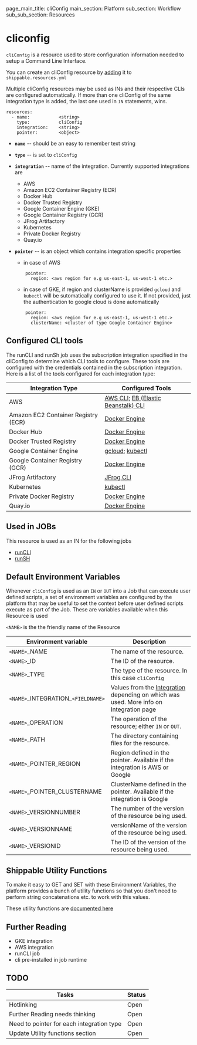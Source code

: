 page_main_title: cliConfig
main_section: Platform
sub_section: Workflow
sub_sub_section: Resources

# cliconfig
`cliConfig` is a resource used to store configuration information needed to setup a Command Line Interface.

You can create an cliConfig resource by [adding](resources-working-wth#adding) it to `shippable.resources.yml`

Multiple cliConfig resources may be used as INs and their respective CLIs are configured automatically. If more than one cliConfig of the same integration type is added, the last one used in `IN` statements, wins.

```
resources:
  - name: 			<string>
    type: 			cliConfig
    integration: 	<string>
    pointer:		<object>
```

* **`name`** -- should be an easy to remember text string

* **`type`** -- is set to `cliConfig`

* **`integration`** -- name of the integration. Currently supported integrations are
	* AWS
	* Amazon EC2 Container Registry (ECR)
	* Docker Hub
	* Docker Trusted Registry
	* Google Container Engine (GKE)
	* Google Container Registry (GCR)
	* JFrog Artifactory
	* Kubernetes
	* Private Docker Registry
	* Quay.io

* **`pointer`** -- is an object which contains integration specific properties
	* in case of AWS

	```
	    pointer:
	      region: <aws region for e.g us-east-1, us-west-1 etc.>
	```

	* in case of GKE, if region and clusterName is provided `gcloud` and `kubectl` will be sutomatically configured to use it. If not provided, just the authentication to google cloud is done automatically

	```
	    pointer:
	      region: <aws region for e.g us-east-1, us-west-1 etc.>
	      clusterName: <cluster of type Google Container Engine>
	```

<a name="cliConfigTools"></a>
## Configured CLI tools

The runCLI and runSh job uses the subscription integration specified in the
cliConfig to determine which CLI tools to configure.
These tools are configured with the credentials contained in the subscription
integration. Here is a list of the tools configured for each integration type:

| Integration Type                    | Configured Tools           |
| ------------------------------------|-------------|
| AWS                                 | [AWS CLI](https://aws.amazon.com/cli/); [EB (Elastic Beanstalk) CLI](http://docs.aws.amazon.com/elasticbeanstalk/latest/dg/eb-cli3.html) |
| Amazon EC2 Container Registry (ECR) | [Docker Engine](https://docs.docker.com/engine/platform/commandline/docker/) |
| Docker Hub                          | [Docker Engine](https://docs.docker.com/engine/platform/commandline/docker/) |
| Docker Trusted Registry             | [Docker Engine](https://docs.docker.com/engine/platform/commandline/docker/) |
| Google Container Engine             | [gcloud](https://cloud.google.com/sdk/gcloud/); [kubectl](https://kubernetes.io/docs/user-guide/kubectl/) |
| Google Container Registry (GCR)     | [Docker Engine](https://docs.docker.com/engine/platform/commandline/docker/) |
| JFrog Artifactory                   | [JFrog CLI](https://www.jfrog.com/confluence/display/CLI/CLI+for+JFrog+Artifactory) |
| Kubernetes                          | [kubectl](https://kubernetes.io/docs/user-guide/kubectl/) |
| Private Docker Registry             | [Docker Engine](https://docs.docker.com/engine/platform/commandline/docker/) |
| Quay.io                             | [Docker Engine](https://docs.docker.com/engine/platform/commandline/docker/) |

## Used in JOBs
This resource is used as an IN for the following jobs

* [runCLI](workflow/job/runcli/)
* [runSH](workflow/job/runsh/)

## Default Environment Variables
Whenever `cliConfig` is used as an `IN` or `OUT` into a Job that can execute user defined scripts, a set of environment variables are configured by the platform that may be useful to set the context before user defined scripts execute as part of the Job. These are variables available when this Resource is used

`<NAME>` is the the friendly name of the Resource

| Environment variable						| Description                         |
| ------------- 								|------------------------------------ |
| `<NAME>`\_NAME 							| The name of the resource. |
| `<NAME>`\_ID 								| The ID of the resource. |
| `<NAME>`\_TYPE 							| The type of the resource. In this case `cliConfig`|
| `<NAME>`\_INTEGRATION\_`<FIELDNAME>`	| Values from the [Integration]() depending on which was used. More info on Integration page|
| `<NAME>`\_OPERATION 						| The operation of the resource; either `IN` or `OUT`. |
| `<NAME>`\_PATH 							| The directory containing files for the resource. |
| `<NAME>`\_POINTER\_REGION 				| Region defined in the pointer. Available if the integration is AWS or Google |
| `<NAME>`\_POINTER\_CLUSTERNAME 			| ClusterName defined in the pointer. Available if the integration is Google |
| `<NAME>`\_VERSIONNUMBER 					| The number of the version of the resource being used. |
| `<NAME>`\_VERSIONNAME						| versionName of the version of the resource being used. |
| `<NAME>`\_VERSIONID    					| The ID of the version of the resource being used. |

## Shippable Utility Functions
To make it easy to GET and SET with these Environment Variables, the platform provides a bunch of utility functions so that you don't need to perform string concatenations etc. to work with this values. 

These utility functions are [documented here]()

## Further Reading
* GKE integration
* AWS integration
* runCLI job
* cli pre-installed in job runtime

## TODO
| Tasks   |      Status    |
|----------|-------------|
| Hotlinking |  Open |
| Further Reading needs thinking|  Open |
| Need to pointer for each integration type|  Open |
| Update Utility functions section|  Open |